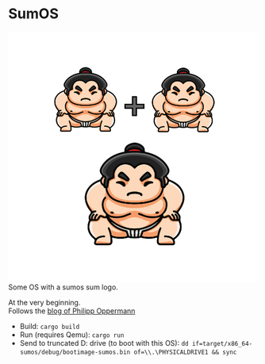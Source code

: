# SumOS

![SumOS logo](./logo.png)
Some OS with a sumos sum logo.

At the very beginning.  
Follows the [blog of Philipp Oppermann](https://os.phil-opp.com/)

* Build: `cargo build`
* Run (requires Qemu): `cargo run`
* Send to truncated D: drive (to boot with this OS): `dd if=target/x86_64-sumos/debug/bootimage-sumos.bin of=\\.\PHYSICALDRIVE1 && sync`